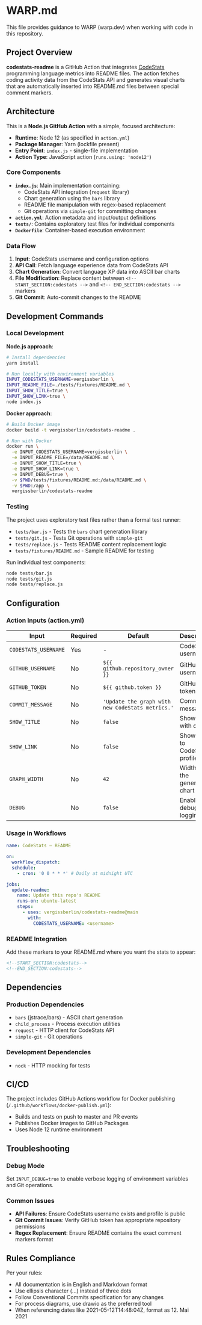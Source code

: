 # WARP.md

This file provides guidance to WARP (warp.dev) when working with code in this repository.

## Project Overview

**codestats-readme** is a GitHub Action that integrates [CodeStats](https://codestats.net/) programming language metrics into README files. The action fetches coding activity data from the CodeStats API and generates visual charts that are automatically inserted into README.md files between special comment markers.

## Architecture

This is a **Node.js GitHub Action** with a simple, focused architecture:

- **Runtime**: Node 12 (as specified in `action.yml`)
- **Package Manager**: Yarn (lockfile present)
- **Entry Point**: `index.js` - single-file implementation
- **Action Type**: JavaScript action (`runs.using: 'node12'`)

### Core Components

- **`index.js`**: Main implementation containing:
  - CodeStats API integration (`request` library)
  - Chart generation using the `bars` library
  - README file manipulation with regex-based replacement
  - Git operations via `simple-git` for committing changes
- **`action.yml`**: Action metadata and input/output definitions
- **`tests/`**: Contains exploratory test files for individual components
- **`Dockerfile`**: Container-based execution environment

### Data Flow

1. **Input**: CodeStats username and configuration options
2. **API Call**: Fetch language experience data from CodeStats API
3. **Chart Generation**: Convert language XP data into ASCII bar charts
4. **File Modification**: Replace content between `<!-- START_SECTION:codestats -->` and `<!-- END_SECTION:codestats -->` markers
5. **Git Commit**: Auto-commit changes to the README

## Development Commands

### Local Development

**Node.js approach**:

```bash
# Install dependencies
yarn install

# Run locally with environment variables
INPUT_CODESTATS_USERNAME=vergissberlin \
INPUT_README_FILE=./tests/fixtures/README.md \
INPUT_SHOW_TITLE=true \
INPUT_SHOW_LINK=true \
node index.js
```

**Docker approach**:

```bash
# Build Docker image
docker build -t vergissberlin/codestats-readme .

# Run with Docker
docker run \
  -e INPUT_CODESTATS_USERNAME=vergissberlin \
  -e INPUT_README_FILE=/data/README.md \
  -e INPUT_SHOW_TITLE=true \
  -e INPUT_SHOW_LINK=true \
  -e INPUT_DEBUG=true \
  -v $PWD/tests/fixtures/README.md:/data/README.md \
  -v $PWD:/app \
  vergissberlin/codestats-readme
```

### Testing

The project uses exploratory test files rather than a formal test runner:

- `tests/bar.js` - Tests the `bars` chart generation library
- `tests/git.js` - Tests Git operations with `simple-git`
- `tests/replace.js` - Tests README content replacement logic
- `tests/fixtures/README.md` - Sample README for testing

Run individual test components:

```bash
node tests/bar.js
node tests/git.js
node tests/replace.js
```

## Configuration

### Action Inputs (action.yml)

| Input                | Required | Default                                          | Description                    |
| -------------------- | -------- | ------------------------------------------------ | ------------------------------ |
| `CODESTATS_USERNAME` | Yes      | -                                                | CodeStats username             |
| `GITHUB_USERNAME`    | No       | `${{ github.repository_owner }}`                 | GitHub username                |
| `GITHUB_TOKEN`       | No       | `${{ github.token }}`                            | GitHub token                   |
| `COMMIT_MESSAGE`     | No       | `'Update the graph with new CodeStats metrics.'` | Commit message                 |
| `SHOW_TITLE`         | No       | `false`                                          | Show title with date           |
| `SHOW_LINK`          | No       | `false`                                          | Show link to CodeStats profile |
| `GRAPH_WIDTH`        | No       | `42`                                             | Width of the generated chart   |
| `DEBUG`              | No       | `false`                                          | Enable debug logging           |

### Usage in Workflows

```yml
name: CodeStats – README

on:
  workflow_dispatch:
  schedule:
    - cron: '0 0 * * *' # Daily at midnight UTC

jobs:
  update-readme:
    name: Update this repo's README
    runs-on: ubuntu-latest
    steps:
      - uses: vergissberlin/codestats-readme@main
        with:
          CODESTATS_USERNAME: <username>
```

### README Integration

Add these markers to your README.md where you want the stats to appear:

```md
<!--START_SECTION:codestats-->
<!--END_SECTION:codestats-->
```

## Dependencies

### Production Dependencies

- `bars` (jstrace/bars) - ASCII chart generation
- `child_process` - Process execution utilities
- `request` - HTTP client for CodeStats API
- `simple-git` - Git operations

### Development Dependencies

- `nock` - HTTP mocking for tests

## CI/CD

The project includes GitHub Actions workflow for Docker publishing (`/.github/workflows/docker-publish.yml`):

- Builds and tests on push to master and PR events
- Publishes Docker images to GitHub Packages
- Uses Node 12 runtime environment

## Troubleshooting

### Debug Mode

Set `INPUT_DEBUG=true` to enable verbose logging of environment variables and Git operations.

### Common Issues

- **API Failures**: Ensure CodeStats username exists and profile is public
- **Git Commit Issues**: Verify GitHub token has appropriate repository permissions
- **Regex Replacement**: Ensure README contains the exact comment markers format

## Rules Compliance

Per your rules:

- All documentation is in English and Markdown format
- Use ellipsis character (…) instead of three dots
- Follow Conventional Commits specification for any changes
- For process diagrams, use drawio as the preferred tool
- When referencing dates like 2021-05-12T14:48:04Z, format as 12. Mai 2021

